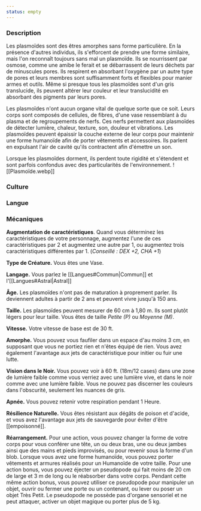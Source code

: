 ```yaml
---
status: empty
---
```

### Description

Les plasmoïdes sont des êtres amorphes sans forme particulière. En la présence d'autres individus, ils s'efforcent de prendre une forme similaire, mais l'on reconnaît toujours sans mal un plasmoïde. Ils se nourrissent par osmose, comme une amibe le ferait et se débarrassent de leurs déchets par de minuscules pores. Ils respirent en absorbant l'oxygène par un autre type de pores et leurs membres sont suffisamment forts et flexibles pour manier armes et outils. Même si presque tous les plasmoïdes sont d'un gris translucide, ils peuvent altérer leur couleur et leur translucidité en absorbant des pigments par leurs pores.

Les plasmoïdes n'ont aucun organe vital de quelque sorte que ce soit. Leurs corps sont composés de cellules, de fibres, d'une vase ressemblant à du plasma et de regroupements de nerfs. Ces nerfs permettent aux plasmoïdes de détecter lumière, chaleur, texture, son, douleur et vibrations. Les plasmoïdes peuvent épaissir la couche externe de leur corps pour maintenir une forme humanoïde afin de porter vêtements et accessoires. Ils parlent en expulsant l'air de cavité qu'ils contractent afin d'émettre un son.

Lorsque les plasmoïdes dorment, ils perdent toute rigidité et s'étendent et sont parfois confondus avec des particularités de l'environnement.
![[Plasmoïde.webp]]
### Culture

### Langue

### Mécaniques

**Augmentation de caractéristiques**. Quand vous déterminez les caractéristiques de votre personnage, augmentez l'une de ces caractéristiques par 2 et augmentez une autre par 1, ou augmentez trois caractéristiques différentes par 1. (*Conseillé : DEX +2, CHA +1*)

**Type de Créature.** Vous êtes une Vase.

**Langage.** Vous parlez le [[Langues#Commun|Commun]] et l'[[Langues#Astral|Astral]]

**Âge.** Les plasmoïdes n'ont pas de maturation à proprement parler. Ils deviennent adultes à partir de 2 ans et peuvent vivre jusqu'à 150 ans.

**Taille.** Les plasmoïdes peuvent mesurer de 60 cm à 1,80 m. Ils sont plutôt légers pour leur taille. Vous êtes de taille _Petite (P)_ ou _Moyenne (M)_.

**Vitesse.** Votre vitesse de base est de 30 ft.

__Amorphe.__ Vous pouvez vous faufiler dans un espace d'au moins 3 cm, en supposant que vous ne portiez rien et n'êtes équipé de rien. Vous avez également l'avantage aux jets de caractéristique pour initier ou fuir une lutte.

__Vision dans le Noir.__ Vous pouvez voir à 60 ft. (18m/12 cases) dans une zone de lumière faible comme vous verriez avec une lumière vive, et dans le noir comme avec une lumière faible. Vous ne pouvez pas discerner les couleurs dans l'obscurité, seulement les nuances de gris.

__Apnée.__ Vous pouvez retenir votre respiration pendant 1 Heure.

__Résilience Naturelle.__ Vous êtes résistant aux dégâts de poison et d'acide, et vous avez l'avantage aux jets de sauvegarde pour éviter d'être [[empoisonné]].

__Réarrangement.__ Pour une action, vous pouvez changer la forme de votre corps pour vous conférer une tête, un ou deux bras, une ou deux jambes ainsi que des mains et pieds improvisés, ou pour revenir sous la forme d'un blob. Lorsque vous avez une forme humanoïde, vous pouvez porter vêtements et armures réalisés pour un Humanoïde de votre taille. Pour une action bonus, vous pouvez éjecter un pseudopode qui fait moins de 20 cm de large et 3 m de long ou le réabsorber dans votre corps. Pendant cette même action bonus, vous pouvez utiliser ce pseudopode pour manipuler un objet, ouvrir ou fermer une porte ou un contenant, ou lever ou poser un objet Très Petit. Le pseudopode ne possède pas d'organe sensoriel et ne peut attaquer, activer un objet magique ou porter plus de 5 kg.
